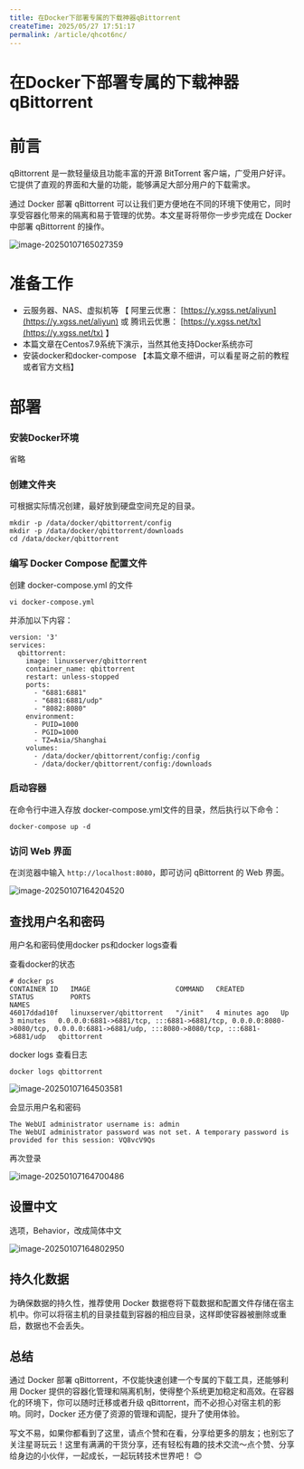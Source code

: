 ```yaml
---
title: 在Docker下部署专属的下载神器qBittorrent
createTime: 2025/05/27 17:51:17
permalink: /article/qhcot6nc/
---
```

# 在Docker下部署专属的下载神器qBittorrent



# 前言

qBittorrent 是一款轻量级且功能丰富的开源 BitTorrent 客户端，广受用户好评。
它提供了直观的界面和大量的功能，能够满足大部分用户的下载需求。

通过 Docker 部署 qBittorrent 可以让我们更方便地在不同的环境下使用它，同时享受容器化带来的隔离和易于管理的优势。本文星哥将带你一步步完成在 Docker 中部署 qBittorrent 的操作。

![image-20250107165027359](https://imgoss.xgss.net/picgo/image-20250107165027359.png?aliyun)

# 准备工作

- 云服务器、NAS、虚拟机等  【 阿里云优惠： [https://y.xgss.net/aliyun](https://y.xgss.net/aliyun) 或 腾讯云优惠： [https://y.xgss.net/tx](https://y.xgss.net/tx) 】
- 本篇文章在Centos7.9系统下演示，当然其他支持Docker系统亦可
- 安装docker和docker-compose 【本篇文章不细讲，可以看星哥之前的教程或者官方文档】

# 部署

### 安装Docker环境

省略

### 创建文件夹

可根据实际情况创建，最好放到硬盘空间充足的目录。

```
mkdir -p /data/docker/qbittorrent/config
mkdir -p /data/docker/qbittorrent/downloads
cd /data/docker/qbittorrent
```

### 编写 Docker Compose 配置文件

创建 docker-compose.yml 的文件

```
vi docker-compose.yml
```



并添加以下内容：

```
version: '3'
services:
  qbittorrent:
    image: linuxserver/qbittorrent
    container_name: qbittorrent
    restart: unless-stopped
    ports:
      - "6881:6881"
      - "6881:6881/udp"
      - "8082:8080"
    environment:
      - PUID=1000
      - PGID=1000
      - TZ=Asia/Shanghai
    volumes:
      - /data/docker/qbittorrent/config:/config
      - /data/docker/qbittorrent/config:/downloads
```

### 启动容器

在命令行中进入存放 docker-compose.yml文件的目录，然后执行以下命令：

```
docker-compose up -d
```

### 访问 Web 界面

在浏览器中输入 `http://localhost:8080`，即可访问 qBittorrent 的 Web 界面。

![image-20250107164204520](https://imgoss.xgss.net/picgo/image-20250107164204520.png?aliyun)

## 查找用户名和密码

用户名和密码使用docker ps和docker logs查看

查看docker的状态

```
# docker ps
CONTAINER ID   IMAGE                     COMMAND   CREATED         STATUS         PORTS                                                                                                                             NAMES
46017ddad10f   linuxserver/qbittorrent   "/init"   4 minutes ago   Up 3 minutes   0.0.0.0:6881->6881/tcp, :::6881->6881/tcp, 0.0.0.0:8080->8080/tcp, 0.0.0.0:6881->6881/udp, :::8080->8080/tcp, :::6881->6881/udp   qbittorrent
```

docker logs 查看日志

```
docker logs qbittorrent
```

![image-20250107164503581](https://imgoss.xgss.net/picgo/image-20250107164503581.png?aliyun)

会显示用户名和密码

```
The WebUI administrator username is: admin
The WebUI administrator password was not set. A temporary password is provided for this session: VQ8vcV9Qs
```

再次登录

![image-20250107164700486](https://imgoss.xgss.net/picgo/image-20250107164700486.png?aliyun)

## 设置中文

选项，Behavior，改成简体中文

![image-20250107164802950](https://imgoss.xgss.net/picgo/image-20250107164802950.png?aliyun)

## 持久化数据

为确保数据的持久性，推荐使用 Docker 数据卷将下载数据和配置文件存储在宿主机中。你可以将宿主机的目录挂载到容器的相应目录，这样即使容器被删除或重启，数据也不会丢失。



## 总结

通过 Docker 部署 qBittorrent，不仅能快速创建一个专属的下载工具，还能够利用 Docker 提供的容器化管理和隔离机制，使得整个系统更加稳定和高效。在容器化的环境下，你可以随时迁移或者升级 qBittorrent，而不必担心对宿主机的影响。同时，Docker 还方便了资源的管理和调配，提升了使用体验。

写文不易，如果你都看到了这里，请点个赞和在看，分享给更多的朋友；也别忘了关注星哥玩云！这里有满满的干货分享，还有轻松有趣的技术交流～点个赞、分享给身边的小伙伴，一起成长，一起玩转技术世界吧！ 😊

